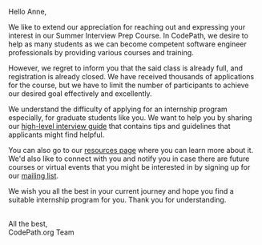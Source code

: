 Hello Anne,

We like to extend our appreciation for reaching out and expressing your interest in our Summer Interview Prep Course. In CodePath, we desire to help as many students as we can become competent software engineer professionals by providing various courses and training.

However, we regret to inform you that the said class is already full, and registration is already closed. We have received thousands of applications for the course, but we have to limit the number of participants to achieve our desired goal effectively and excellently.

We understand the difficulty of applying for an internship program especially, for graduate students like you. We want to help you by sharing our [high-level interview guide](https://hackmd.io/@nesquena/HJN9k17sm?type=view) that contains tips and guidelines that applicants might find helpful.

You can also go to our [resources page](https://books.codepath.org/student-handbook/) where you can learn more about it. We'd also like to connect with you and notify you in case there are future courses or virtual events that you might be interested in by signing up for our [mailing list](https://share.hsforms.com/1eg_EOoQpR4ObU4s8fUES2Q36gst).

We wish you all the best in your current journey and hope you find a suitable internship program for you. Thank you for understanding.

<br>
All the best,
<br>
CodePath.org Team
